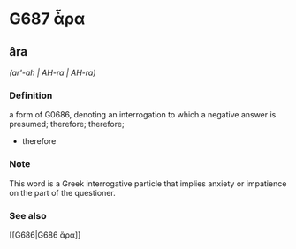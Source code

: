 # G687 ἆρα

## âra

_(ar'-ah | AH-ra | AH-ra)_

### Definition

a form of G0686, denoting an interrogation to which a negative answer is presumed; therefore; therefore; 

- therefore

### Note

This word is a Greek interrogative particle that implies anxiety or impatience on the part of the questioner.

### See also

[[G686|G686 ἄρα]]
